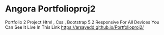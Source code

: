 # Angora Portfolioproj2
Portfolio 2 Project Html , Css , Bootstrap 5.2 Responsive For All Devices
You Can See It Live In This Link https://arsayedd.github.io/Portfolioproj2/
